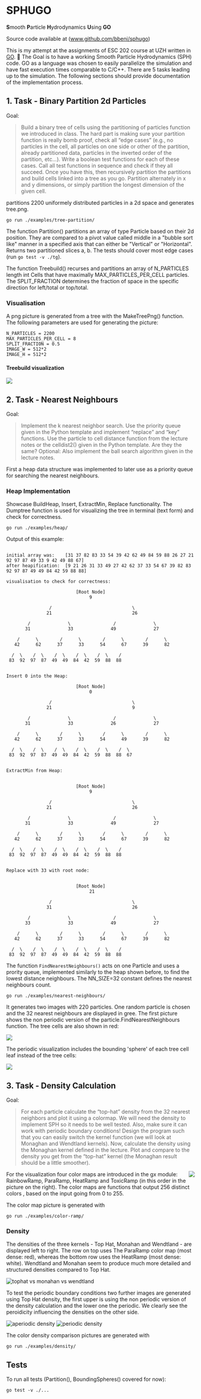 # SPHUGO

**S**mooth **P**article **H**ydrodynamics **U**sing **GO**

Source code available at (www.github.com/bbeni/sphugo)

This is my attempt at the assignments of ESC 202 course at UZH written in [GO](https://go.dev/ "Go Language"). 🦆 The Goal is to have a working Smooth Particle Hydrodynamics (SPH) code. GO as a language was chosen to easily parallelize the simulation and have fast execution times comparable to C/C++. There are 5 tasks leading up to the simulation. The following sections should provide documentation of the implementation process.

## 1. Task - Binary Partition 2d Particles

Goal:

>Build a binary tree of cells using the partitioning of particles function we introduced in class. The hard part is making sure your partition function is really bomb proof, check all “edge cases” (e.g., no particles in the cell, all particles on one side or other of the partition, already partitioned data, particles in the inverted order of the partition, etc…). Write a boolean test functions for each of these cases. Call all test functions in sequence and check if they all succeed. Once you have this, then recursively partition the partitions and build cells linked into a tree as you go. Partition alternately in x and y dimensions, or simply partition the longest dimension of the given cell.

partitions 2200 uniformely distributed particles in a 2d space and generates tree.png.

```console
go run ./examples/tree-partition/
```

The function Partition() partitions an array of type Particle based on their 2d position. They are compared to a pivot value called middle in a "bubble sort like" manner in a specified axis that can either be "Vertical" or "Horizontal". Returns two partitioned slices a, b. The tests should cover most edge cases (run ```go test -v ./tg```).

The function Treebuild() recurses and partitions an array of N_PARTICLES length int Cells that have maximally MAX_PARTICLES_PER_CELL particles. The SPLIT_FRACTION determines the fraction of space in the specific direction for left/total or top/total.

### Visualisation

A png picture is generated from a tree with the MakeTreePng() function. The following parameters are used for generating the picture:

	N_PARTICLES = 2200
	MAX_PARTICLES_PER_CELL = 8
	SPLIT_FRACTION = 0.5
	IMAGE_W = 512*2
	IMAGE_H = 512*2

#### Treebuild visualization

![](tree.png)


## 2. Task - Nearest Neighbours

Goal:

>Implement the k nearest neighbor search. Use the priority queue given in the Python template and implement “replace” and “key” functions. Use the particle to cell distance function from the lecture notes or the celldist2() given in the Python template. Are they the same? Optional: Also implement the ball search algorithm given in the lecture notes.

First a heap data structure was implemented to later use as a priority queue for searching the nearest neighbours.

### Heap Implementation

Showcase BuildHeap, Insert, ExtractMin, Replace functionality. The Dumptree function is used for visualizing the tree in terminal (text form) and check for correctness.

```console
go run ./examples/heap/
```

Output of this example:

```console

initial array was:    [31 37 82 83 33 54 39 42 62 49 84 59 88 26 27 21 92 97 87 49 33 9 42 49 88 67]
after heapification:  [9 21 26 31 33 49 27 42 62 37 33 54 67 39 82 83 92 97 87 49 49 84 42 59 88 88]

visualisation to check for correctness:

                          [Root Node]
                               9                               

                /                              \                
               21                              26               

        /              \                /              \        
       31              33              49              27       

    /      \        /      \        /      \        /      \    
   42      62      37      33      54      67      39      82   

  /  \    /  \    /  \    /  \    /  \    /
 83  92  97  87  49  49  84  42  59  88  88 


Insert 0 into the Heap:

                          [Root Node]
                               0                               

                /                              \                
               21                              9               

        /              \                /              \        
       31              33              26              27       

    /      \        /      \        /      \        /      \    
   42      62      37      33      54      49      39      82   

  /  \    /  \    /  \    /  \    /  \    /  \  
 83  92  97  87  49  49  84  42  59  88  88  67 


ExtractMin from Heap:


                          [Root Node]
                               9                               

                /                              \                
               21                              26               

        /              \                /              \        
       31              33              49              27       

    /      \        /      \        /      \        /      \    
   42      62      37      33      54      67      39      82   

  /  \    /  \    /  \    /  \    /  \    /
 83  92  97  87  49  49  84  42  59  88  88 


Replace with 33 with root node:


                          [Root Node]
                               21                               

                /                              \                
               31                              26               

        /              \                /              \        
       33              33              49              27       

    /      \        /      \        /      \        /      \    
   42      62      37      33      54      67      39      82   

  /  \    /  \    /  \    /  \    /  \    /
 83  92  97  87  49  49  84  42  59  88  88 

```

The function `FindNearestNeighbours()` acts on one Particle and uses a prority queue, implemented similarly to the heap shown before, to find the lowest distance neighbours. The NN_SIZE=32 constant defines the nearest neighbours count.

```console
go run ./examples/nearest-neighbours/
```

It generates two images with 220 particles. One random particle is chosen and the 32 nearest neighbours are displayed in gree. The first picture shows the non periodic version of the particle.FindNearestNeighbours function. The tree cells are also shown in red:

![](nearest_neighbours.png)

The periodic visualization includes the bounding 'sphere' of each tree cell leaf instead of the tree cells:

![](nearest_neighbours_periodic.png)

## 3. Task - Density Calculation

Goal:

>For each particle calculate the “top-hat” density from the 32 nearest neighbors and plot it using a colormap. We will need the density to implement SPH so it needs to be well tested. Also, make sure it can work with periodic boundary conditions! Design the program such that you can easily switch the kernel function (we will look at Monaghan and Wendtland kernels).
>Now, calculate the density using the Monaghan kernel defined in the lecture. Plot and compare to the density you get from the “top-hat” kernel (the Monaghan result should be a little smoother).

<img align="right" src="customColorMaps.png">

For the visualization four color maps are introduced in the gx module: RainbowRamp, ParaRamp, HeatRamp and ToxicRamp (in this order in the picture on the right). The color maps are functions that output 256 distinct colors , based on the input going from 0 to 255.

The color map picture is generated with

```console 
go run ./examples/color-ramp/
```

### Density

The densities of the three kernels - Top Hat, Monahan and Wendtland - are displayed left to right. The row on top uses The ParaRamp color map (most dense: red), whereas the bottom row uses the HeatRamp (most dense: white). Wendtland and Monahan seem to produce much more detailed and structured densities compared to Top Hat.

![tophat vs monahan vs wendtland](density_compare.png)

To test the periodic boundary conditions two further images are generated using Top Hat density, the first upper is using the non periodic version of the density calculation and the lower one the periodic. We clearly see the peroidicity influencing the densities on the other side.

![aperiodic density](density_test.png)
![periodic density](density_test_periodic.png)

The color density comparison pictures are generated with

```console 
go run ./examples/density/
```

## Tests

To run all tests (Partition(), BoundingSpheres() covered for now):

```console
go test -v ./...
```

